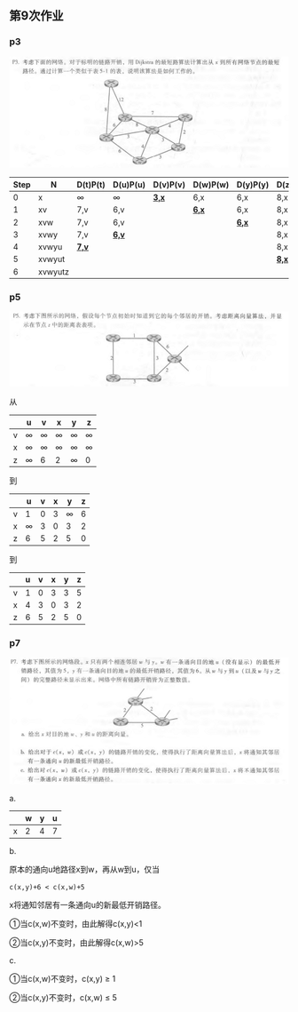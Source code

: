 ## 第9次作业

### p3
![](p3.png)

| Step | N       | D(t)P(t)       | D(u)P(u)       | D(v)P(v)       | D(w)P(w)       | D(y)P(y)       | D(z)P(z)       |
| ---- | ------- | -------------- | -------------- | -------------- | -------------- | -------------- | -------------- |
| 0    | x       | ∞              | ∞              | <u>**3,x**</u> | 6,x            | 6,x            | 8,x            |
| 1    | xv      | 7,v            | 6,v            |                | <u>**6,x**</u> | 6,x            | 8,x            |
| 2    | xvw     | 7,v            | 6,v            |                |                | <u>**6,x**</u> | 8,x            |
| 3    | xvwy    | 7,v            | <u>**6,v**</u> |                |                |                | 8,x            |
| 4    | xvwyu   | <u>**7,v**</u> |                |                |                |                | 8,x            |
| 5    | xvwyut  |                |                |                |                |                | <u>**8,x**</u> |
| 6    | xvwyutz |                |                |                |                |                |                |





### p5

![](p5.png)

从

|      | u    | v    | x    | y    | z    |
| ---- | ---- | ---- | ---- | ---- | ---- |
| v    | ∞    | ∞    | ∞    | ∞    | ∞    |
| x    | ∞    | ∞    | ∞    | ∞    | ∞    |
| z    | ∞    | 6    | 2    | ∞    | 0    |

到

|      | u    | v    | x    | y    | z    |
| ---- | ---- | ---- | ---- | ---- | ---- |
| v    | 1    | 0    | 3    | ∞    | 6    |
| x    | ∞    | 3    | 0    | 3    | 2    |
| z    | 6    | 5    | 2    | 5    | 0    |

到

|      | u    | v    | x    | y    | z    |
| ---- | ---- | ---- | ---- | ---- | ---- |
| v    | 1    | 0    | 3    | 3    | 5    |
| x    | 4    | 3    | 0    | 3    | 2    |
| z    | 6    | 5    | 2    | 5    | 0    |





### p7

![](p7.png)

a.

|      | w    | y    | u    |
| ---- | ---- | ---- | ---- |
| x    | 2    | 4    | 7    |



b.

原本的通向u地路径x到w，再从w到u，仅当

```
c(x,y)+6 < c(x,w)+5
```

x将通知邻居有一条通向u的新最低开销路径。

①当c(x,w)不变时，由此解得c(x,y)<1

②当c(x,y)不变时，由此解得c(x,w)>5



c.

①当c(x,w)不变时，c(x,y) ≥ 1

②当c(x,y)不变时，c(x,w) ≤ 5